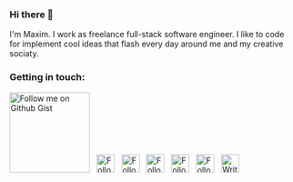 ### Hi there 👋

I'm Maxim. I work as freelance full-stack software engineer. 
I like to code for implement cool ideas that flash every day around me and my creative sociaty.

### Getting in touch: 
<a href="https://gist.github.com/ismaxim" title="Follow me on Github Gist">
    <img
        width="141"
        alt="Follow me on Github Gist"
        src="https://raw.githubusercontent.com/ismaxim/ismaxim/master/assets/icons/gist.svg"
    /></a>
&nbsp;
<a href="https://twitter.com/ismaxim_" title="Follow me on Twitter">
    <img
        width="32"
        alt="Follow me on Twitter"
        src="https://raw.githubusercontent.com/ismaxim/ismaxim/master/assets/icons/twitter.svg"
    /></a>
&nbsp;
<a href="https://t.me/ismaxim" title="Follow me on Telegram">
    <img
        width="32"
        alt="Follow me on Telegram"
        src="https://raw.githubusercontent.com/ismaxim/ismaxim/master/assets/icons/telegram.svg"
    /></a>
&nbsp;
<a href="https://medium.com/@ismaxim" title="Follow me on Medium">
    <img
        width="32"
        alt="Follow me on Medium"
        src="https://raw.githubusercontent.com/ismaxim/ismaxim/master/assets/icons/medium.svg"
    /></a>
&nbsp;
<a href="https://www.pinterest.com/ismaxim/" title="Follow me on Pinterest">
    <img
        width="32"
        alt="Follow me on Pinterest"
        src="https://raw.githubusercontent.com/ismaxim/ismaxim/master/assets/icons/pinterest.svg"
    /></a>
&nbsp;
<a href="https://www.behance.net/ismaxim" title="Follow me on Behance">
    <img
        width="32"
        alt="Follow me on Behance"
        src="https://raw.githubusercontent.com/ismaxim/ismaxim/master/assets/icons/behance.svg"
    /></a>
&nbsp;
<a href="mailto:gr.gromax@gmail.com" title="Write me to email">
    <img
        width="32"
        alt="Write me to email"
        src="https://raw.githubusercontent.com/ismaxim/ismaxim/master/assets/icons/email.svg"
    /></a>